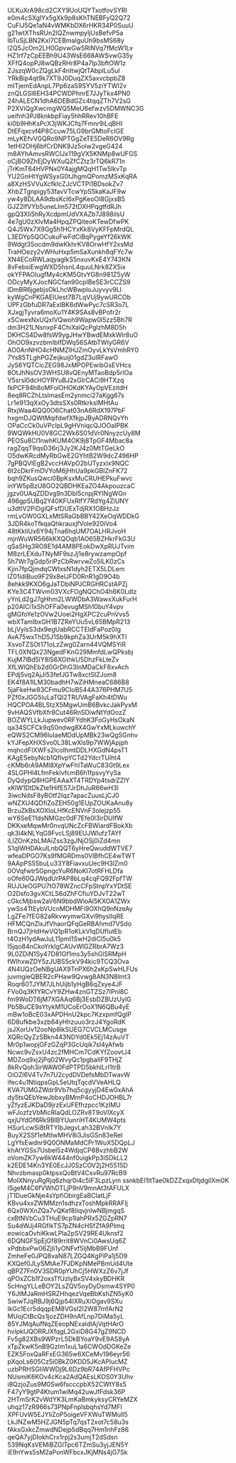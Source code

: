 ULKuXrA98cd2CXY9UoUQYTxotfovSYRI
e0m4cSXglYx5gXk9p8sKhTNEBFyQ2Q72
CuFlJ5Qe1aN4vWMKbDX6rHKR34P0SuuU
g21wtXThsRUn2lQZnwmpyIjUsBefvP5a
lbTuSjLBN2Kxl7CEBmaIguUh9bsMS68y
l2Q5JcOm2LH0GpvwGwSRiNVq7fMcW1Lv
HZ1rf7zCpEEBh9U43WsE668AWSvwG35y
XFfQ4opPJ8wQBzRHr8P4a7lp3bftOW1z
ZJszqW0cZQgLkF4nItwjQtTAbpILu5uI
YRkBip4qt9k7XT9J0DuqZX5axvcbpbZ8
mITjemEdAnpL7Pp6zaS9SYV5ziYTWI2v
znQLGSl6EH34PCWDPhnrE7JJyTkx4PN0
24hALECN1dhA6DEBdGZc4tqqZTh7V2sG
P2XViQgXwcmgWQ5MeU6efwzv5DMWNC3G
ueifnh3PJ8knkbpFiay5hhRRev10hBFE
ki0b9HhKsPcX3jWKJCfq7Fmnr9iLqBHI
DtEFqxcvf4P8Ccuw75LG9brGMtoFcIGE
mLyKEfvVGQRo9NPTGgZeTE5DeR6OV9Rg
1etHI2DHj6bfCrDNK9Jz5olw2vgeG424
m8AYhAmvsRWCIJx119gVX5KNMp8wUFGS
oCjBO9ZhEjDyWXuQZfCZtz3rTQ6kR71n
jTrKmT64HVPNx0Y4ajgMQqH1Tw5lkvTp
YU2GnHtYgWSyxG0tJhgmQPomzMSxKqRA
a8XzHSVVuXcfkIcZJcVCTPi1BDsokZv7
XhbZTgnpigy53favVTcwYpS5kaKaJF9w
yw4y8DLAA9dbsKcl6xPgKeoOI8GjxsB5
GJZ2lfVYb5uneLlm572tDXHPqgtfdRJh
gpQ3XIi5hRyXcdpmUdVXAZb7J898ilsU
4e7gU0zXIvMa4HpqZPQiteoKTewDfwPK
Q4J5Wx7X9Gg5h1HCYxKk8VyKFFpMrdQL
L3EDYp5QOCukuFwFdCiBqPygeYf26kWK
9Wdgt35ocdm9dwKkhrKV8OrwHfY2xsMd
TraHOezy2vWHuHxp5mSaXunkh8qFYc7w
XN4ECoRWLaqyagIkS5nxuvKxE4Y743KN
8vFebsiEwgWXD5hsnL4quuLNrk8ZX5ix
okYFPAOIugfMy4cKM5GtvYG8n981Z5yW
ODcyMyXJocNGCfan90cpIBeSE3rCCZS9
lDmBR6jgebjsOkLhcWBwploJuyvyv9Ll
kyWgCnPKGAElUest7B7LqVUj9ywURCOb
UPFzGbfuDR7aExIBK6dWwPyc7cSR3o7L
XJxgjTyvra6moXu1Y4K9SAs8vBPofr2r
xSCwexNxUQxIVQwoh9Wapw0I5zz5Bh7R
dm3H21LNsnxpF4ChiXalQcPglzhM8D5h
DKHCS4Dw8fsW9ygJHwYBwdEMxkWlr8uO
OhOO9xzvzbmIbIfDWq56SAtbTWIyGR6V
AO0AnNHO4cHNMZlHJZmOyvLkYsVmhRY0
7Ys85TLghPGZeijkuij01gdZ3uIRFawO
JyS6YQTCicZEG98JxMPOPEwibGsEVHcs
8OtJhNsOV3WHSU8vQEnyMTaoBdp5rIOa
V5srsl0dcHOYRYuBJ2xGIrCACi9HTXzq
fkPCF94h8oMFolOHOKdKYAyOpVEzitdH
8eq8RCZhLtslmasEm2ynmci27aKgg67s
Lr1e913qXxOy3dtsSXs0RtkrkslMHtAu
RtxjWaa4IQQ0O6Chat03nA6RdX197PbF
hxgmDJQWtMqifdwfXfkjpJByADRNQvYh
OPaCcCk0uVPcIpL9gHVniqcQJOOaIPBK
9WQWkHU0V8GC2Wk6S01dVr0NnyzcUy8M
PEOSu8CI1nwhKUM4OK9j8TpGF4Mbac8a
ragZqqT9qsD36rj3Jy2KJ4z0MtTGeLkO
O5dwKRcdMyRbGwE2GYhtB2W9dcZ496HP
7gPBQVlEgB2vccHAVpO2bUTyzxlx9NQC
6t2cDkrFmDVYoM6jHhUa9pkGBlZnFK72
bqh9ZKusQwci0BpKsxMuCRUHEPkuFwvc
inYW5pBzU8GO2QBDHKEaZO4AkpouzcaC
jgzv0UAqZDDvg9n3Dbl5cnpjRYINgWGn
496gpSUBq2Y40KFUxRlfY7RdYg4ZiUNY
u3dtlV2PiDglQFsfDUExTdjRX1OBHzJz
rmLvOW0GXLxMtSRaGbBBY42XeOqWDDkG
3JDR4koTfkqaQhkrauxjfVole920iVo4
48tKkIiUx6Y94jTna6hqUM7OALHRJvoH
mjnWuWR566kKXQOqb1AO65BZHkrFkG3U
qSaSHg3RO8E1d4AM8PEokDwXpRUJTvim
M8zrLEXduTNyMF9szJj1e8rywzampOpf
5h7Wr7gGdp5riPzCbRwrvwZo5lLK0zCs
Kjin7fpQjmdqCWIxsN1dyh2ETX5LDLem
IZ01idiBuo9F29x8elJFD0RnR1gD9O4b
8ehkk9KXO6gJaTDbiNPJCRGHRCstAPZj
KYe3C4TWvm03VXcFOgNQChO4h6K0Ldlz
yYnLd2gJ7gHhm2LWWDbA3WawxXukFurH
p20AICi1xShOFFa0evugMSh10buY4vpv
gMGfoYe1zOVw2Uoei2HgXPC2cuPnVvs5
wbXTamIbxGH1B7ZReYUu5vL65BMpR213
bLjVylsS3dx9egUabRCCTEldFaPoz0Ig
AvA75wxThD5J1Sb9kphZa3UrM5k9hXTI
XsvoTZSOt171oLzZwg0Zarn44VQMSYiR
TFL0XNQx23NgedFKnG29MmfdLwQPksbj
KujM7lBd5lY8lS6XGthkU5DhzFkLteZv
XfLWlQhEb2d0GrDhG3InMDaCkF8xvAch
EPdj5vq2AjJi53fefJGTw8xctSlZJom8
EK4f8A1ILM30badhH7wZiHMneaC686B8
5jaFkeHw83CFmu9CIoB544A376PHM7U5
PZf0xJGG5IuLaTQl2TRUVAgFaKh4tDWu
HQCPOA4BLStzX5MgwUmB6BvkcJakPyxM
9vHAQSVfbXfr8Cut46RnSDiwNtYdOozZ
BOZWYLLkJupwev0RFYdhK3FoGyHsOkaN
qa34SCFCk9qS0ndwg8X4GwYxMLkuwchY
eQWS2CM96luIaeMDdUpMBk23wQgSGnhv
kYJFepXHXSvo0L38LwXls9p7WWjApjph
mqhcdFIXWFs2lcoIhmtDDLHXGdN4psT1
KAgESebyNcb1QflvpYCTd2YdcrTUiht4
cKMb6rA9AMl8XpYwFhITaWuC83Gt9Lex
4SLGPHl4LfmFeklvfcmB6h1fpsvyYySa
DyQdypQ8HGPEAAaXT4TRDYp4tsdrZZlY
xKlW1DtDkZte1HifE57JrDhJuR66wH3l
3iwcNdsF8yBOtf2Iqz7apacZuusLjCJ0
wNZXU4QDfiZoZEH50g1EUpZOUKaAnu8y
BrzuZkBsXOXloLHfKcENVnF3olejzp55
wY6SeE11dsNMGzc0dF7Efe0l3irDUIfW
DKKxeMqwMr0nvqUNcZcFBWiardFBokXb
qk3l4kNLYqG9FvcLSj89EUJWlufzTAYf
iLlZOnKzbLMAiZss3zgJNjOSj0iZd4mn
S1qIWHDAkulLnbQQT6yHreQwuddWTVE7
wfeaDPGO7Ks9fMGRDms0VlBfhCE4wTWT
9AApPS55buLu33Y8FiavxuUec9H3lZm0
0OVqfwtr5GpngcYuR6NoKI7otRFHLDfa
oOfe60QJWqdUrPAP8bLq4cqFQ92FpfTW
RUJUeOGPU7tO78WZncCFpStnpYxYDtSE
O2Dsfo3gvXCtLS6dZhFCfiuYDJvT22wT
cGkcMjbsw2aV6N9bbdWioAl5KXOA1ZWx
ywSs4TtEybVUcnMDHMFi9OXhQ9nNzeAy
LgZFe7fEG82aRkvwymwGXvi9hyslIqRE
HFMCQnZlxJfVhaorQFqGeRBAhmd7VSdo
BrnQJ7jHdHwVQ1pR1oKLkVIqDUfIutEb
t4OzH1ydAwJuL11pmI1SwH2diCl5u0k5
l5jqo84nCkoYrkIgCAUvWlGZRbrA7Wz3
9L0ZDiN1Sy47D81Gf1ms3y5shGlSRMpH
fWlhxwZDY5zJUBS5ckV94kic9TCQ3Ova
4N4UQzOeNBgUAX9TnPX6h2xKpSwHLFUs
juvmgieQBER2cPHaw9Qvwg8AN3N8lmt3
Roqr60TJYM7JLhUijb1yHgB6qZxye4JF
FVo0q3KfYRCvY9ZHw4znGTZSz7IPnl8C
fm9WoDT6jM7XGAAq6Bj3EsbDZBUzUylG
Pb5BuCE9sYtykM1UCoErOoX1N6QBu4yE
mBw1oBcE03xAPDHnU2kpc7KzxpmfQglP
6D8ufkbe3xzb64yHhzuuo3rzJ4YgoRdK
jsJXorUv12ooNp8lkSUEG7CVCLMCusge
XQRcQyZzSBkn443NDYd0Ek5Ej14zAuVT
Mr0p1wopjGFzGZqP3GcUqik7sI4yAfwb
Ncwc9vZsxU4zc2fMHCm7CdKYfZoovtJ4
MDZoq9xj2jPq02WvyQc1pgbaIIF9THjZ
8kRvQoh3irWAW0FdPTPD5bkhILrI1trB
OiOZl6V4Tv7n7U2cydDVDefsMbDTwavW
ifec4u1NtiqpsGpL5eUtqTqcdVVeAHLQ
KVA7UMGZWdr9Vb7hq5cgyyjD4Ew0xAhA
dy5tsQEbYewJbbxyBMmP4oCHDJOHBL7r
yZfyzEJKDaD9jrzExUFEfhzpcc1KzIMU
wFJozfzVbMicRlaQdLOZRv8T9oVlXcyX
qxjUYdGf6Rk9BlBYUunriHT4KUMW4pts
HSurLcwSi8tRTYlbJegvLah32BVnIk7Y
BuyX2SSf1eMtIwMHV8i3JisGSn83eReI
LgYfsEwdnr9Q0ONMaMdCPr1WuX5DQpLJ
khAtYGSs7Usbel5z4WdjqCP8BvzhbB2W
oVomZK7yw6kW444nf0uigkPp3iSDkLL2
k2EDE14Kn3YE0EcJJ0SzCOV2j2H5515D
Nhvzbmasp0ktpsxQoBtV4CsvRu97RcB9
MoIXNnyuRgRjq6zhqr0i4c5IF3LpzLym
ssnkbEI1ItTae0kDZZxqxDtjdgilXm0K
ISgeM4C6fVWhDTLjP9nV9mnAt3tAFULX
jT1DueGkNje4sYpfiObirgEaBCIatLjF
KBvu4xxZWMMzn1sdhzxToshMpkRRAFIj
6Qx0WXnZQa7vQKef8IiqvjnlwNBjmgqS
cxBtNVbCu3THuE9cp1IahPRx5ZGZpRN7
Su4dWJj4RGfikTS7pZN4cHSfZfA9PImq
eowicaOvhiKkwLPla2pSV29RE4Uknsf2
6DQNGFSpEjGf89rrit8WVnCi0AwsUq6Z
xPdbbxPw06ZjIi1yONFvf5IjMbB9FUnf
ZmheFe0JPQ8vaN87LZGQ4KgPiPa1j5D9
KXQef0JLySMtAe7FJDKpNMePBmUd4Ute
qBPZ7Fn0V3SDR0pYUhCj5HWXzZ6v7jJf
qPOxZCb1f2oxsTfUzIyBxSV4xkyBDHKR
5cHngYLLeBOY2LsZQV5oyDyDsmw4SYP0
Y6JtMJaRmHSRZHhqezVqeBbKshZN5yK0
SwiwTJqRBJ9j6Qjp54lXRuXiOgav9SXu
lkGc1Ecr5dqqpEM8VGsI2l2W87mfArN2
MUojCtBcQs1jozZDH9nAfLnp7DiMa5yL
85YJMqAufNqZEeopNExaIdIAjVqtHArO
hvlpkIJQORRJXfqgL2GxiD8G47gZ9NCD
Fv5g82XBs9WPzrL5DkBYoaY9vE9AS8yA
xTpZkwK5nB9GzIm1xuL1a6CWOdDGKeZe
EZK5FoxQaRFxEG365w6XCeMv196eyr56
pXqoLs605Cz5i0BkZ0KDD5JKcAPlucMZ
uzbPRHSGIiWWDj9L6Dz9bR74AfPFHVPc
NUsmiK6KOv4cKca2AdQAEsLKOS0Y3Uhv
i8QzjoZus9M0Sw6fscccpbX52CWtY8s5
F47yY9gtP4Ktum1wiMq42uwJfFdsk36P
2HTmSrK2vWdYK3LmKaBmkyksyCRYeMZX
uhqz17zR966s73PNpFnplsbqhsYd7MFl
XPFUvW5EJYIiZoP5oigeVFXWuTWMulI5
LkJNZwM5HZJGN5pTq7qsT2xot7c58u3s
fAksGxkcZmwdNDejp5dBqq7Hm1nhFz86
qeQA7yjDlokhCrx1rpj2s3umjT2dSdsn
539NqKsVEMiBZGITpc6TZmSu3yjJEN5Y
iE9nYws5sM2aPonWFbcxJKjMNs4jG7Sk
